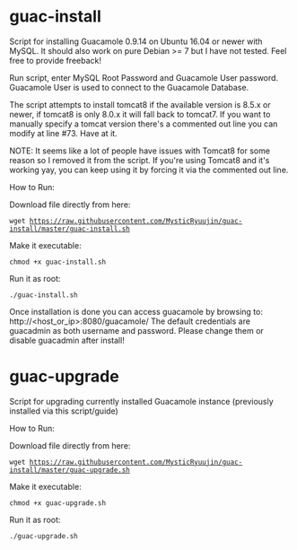 # guac-install
Script for installing Guacamole 0.9.14 on Ubuntu 16.04 or newer with MySQL. It should also work on pure Debian >= 7 but I have not tested. Feel free to provide freeback!

Run script, enter MySQL Root Password and Guacamole User password. Guacamole User is used to connect to the Guacamole Database.

The script attempts to install tomcat8 if the available version is 8.5.x or newer, if tomcat8 is only 8.0.x it will fall back to tomcat7. If you want to manually specify a tomcat version there's a commented out line you can modify at line #73. Have at it.

NOTE: It seems like a lot of people have issues with Tomcat8 for some reason so I removed it from the script. If you're using Tomcat8 and it's working yay, you can keep using it by forcing it via the commented out line.

How to Run:

Download file directly from here:

<code>wget https://raw.githubusercontent.com/MysticRyuujin/guac-install/master/guac-install.sh</code>

Make it executable:

<code>chmod +x guac-install.sh</code>

Run it as root:

<code>./guac-install.sh</code>

Once installation is done you can access guacamole by browsing to: http://<host_or_ip>:8080/guacamole/
The default credentials are guacadmin as both username and password. Please change them or disable guacadmin after install!

# guac-upgrade
Script for upgrading currently installed Guacamole instance (previously installed via this script/guide)

How to Run:

Download file directly from here:

<code>wget https://raw.githubusercontent.com/MysticRyuujin/guac-install/master/guac-upgrade.sh</code>

Make it executable:

<code>chmod +x guac-upgrade.sh</code>

Run it as root:

<code>./guac-upgrade.sh</code>
